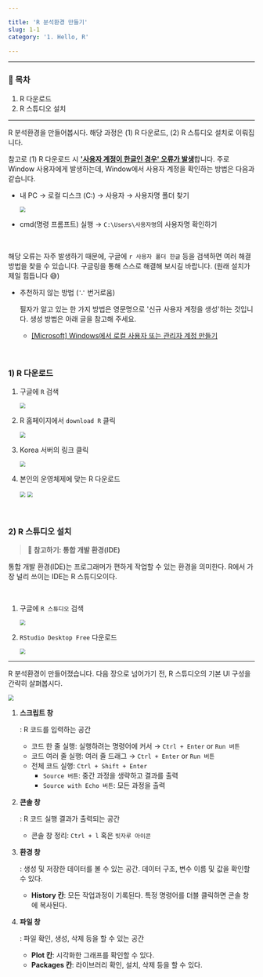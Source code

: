 ```yaml
---

title: 'R 분석환경 만들기'
slug: 1-1
category: '1. Hello, R'

---
```


---

### 🧭 목차

1. R 다운로드
2. R 스튜디오 설치

---

R 분석환경을 만들어봅시다. 해당 과정은 (1) R 다운로드, (2) R 스튜디오 설치로 이뤄집니다.

참고로 (1) R 다운로드 시 <u><strong>'사용자 계정이 한글인 경우' 오류가 발생</strong></u>합니다. 주로 Window 사용자에게 발생하는데, Window에서 사용자 계정을 확인하는 방법은 다음과 같습니다.

- 내 PC → 로컬 디스크 (C:) → 사용자 → 사용자명 폴더 찾기

  <img src="/basic-r/1-1/1.png" style="zoom:70%;">

- cmd(명령 프롬프트) 실행 → `C:\Users\사용자명`의 사용자명 확인하기

<br>

해당 오류는 자주 발생하기 때문에, 구글에  `r 사용자 폴더 한글` 등을 검색하면 여러 해결 방법을 찾을 수 있습니다. 구글링을 통해 스스로 해결해 보시길 바랍니다. (원래 설치가 제일 힘듭니다 😅)

- 추천하지 않는 방법 (∵ 번거로움)

  필자가 알고 있는 한 가지 방법은 영문명으로 '신규 사용자 계정을 생성'하는 것입니다. 생성 방법은 아래 글을 참고해 주세요.

  - [[Microsoft] Windows에서 로컬 사용자 또는 관리자 계정 만들기](https://support.microsoft.com/ko-kr/windows/windows%EC%97%90%EC%84%9C-%EB%A1%9C%EC%BB%AC-%EC%82%AC%EC%9A%A9%EC%9E%90-%EB%98%90%EB%8A%94-%EA%B4%80%EB%A6%AC%EC%9E%90-%EA%B3%84%EC%A0%95-%EB%A7%8C%EB%93%A4%EA%B8%B0-20de74e0-ac7f-3502-a866-32915af2a34d#WindowsVersion=Windows_10)


<br>

### 1) R 다운로드

1. 구글에 `R` 검색

   <img src="/basic-r/1-1/2-1.png" style="zoom:70%;">

2. R 홈페이지에서 `download R` 클릭

   <img src="/basic-r/1-1/2-2.png" style="zoom:70%;">

3. Korea 서버의 링크 클릭

   <img src="/basic-r/1-1/2-3.png" style="zoom:70%;">

4. 본인의 운영체제에 맞는 R 다운로드

   <img src="/basic-r/1-1/2-4.png" style="zoom:70%;">

   <img src="/basic-r/1-1/2-5.png" style="zoom:70%;">


<br>

### 2) R 스튜디오 설치

> **📖 참고하기: 통합 개발 환경(IDE)**

통합 개발 환경(IDE)는 프로그래머가 편하게 작업할 수 있는 환경을 의미한다. R에서 가장 널리 쓰이는 IDE는 R 스튜디오이다.

<br>

1. 구글에 `R 스튜디오` 검색

   <img src="/basic-r/1-1/3-1.png" style="zoom:70%;">

2. `RStudio Desktop Free` 다운로드

   <img src="/basic-r/1-1/3-2.png" style="zoom:70%;">
   
   

---

R 분석환경이 만들어졌습니다. 다음 장으로 넘어가기 전, R 스튜디오의 기본 UI 구성을 간략히 살펴봅시다.

<img src="/basic-r/1-1/4.png" style="zoom:70%;">

1. **스크립트 창**

   : R 코드를 입력하는 공간

   - 코드 한 줄 실행: 실행하려는 명령어에 커서 →  `Ctrl + Enter` or `Run 버튼`
   - 코드 여러 줄 실행: 여러 줄 드래그 →  `Ctrl + Enter` or `Run 버튼`
   - 전체 코드 실행: `Ctrl + Shift + Enter`
     - `Source 버튼`: 중간 과정을 생략하고 결과를 출력
     - `Source with Echo 버튼`: 모든 과정을 출력

2. **콘솔 창**

   : R 코드 실행 결과가 출력되는 공간

   - 콘솔 창 정리: `Ctrl + l` 혹은 `빗자루 아이콘`

3. **환경 창**

   : 생성 및 저장한 데이터를 볼 수 있는 공간. 데이터 구조, 변수 이름 및 값을 확인할 수 있다.

   - **History 칸**: 모든 작업과정이 기록된다. 특정 명령어를 더블 클릭하면 콘솔 창에 복사된다.

4. **파일 창**

   : 파일 확인, 생성, 삭제 등을 할 수 있는 공간

   - **Plot 칸**: 시각화한 그래프를 확인할 수 있다.
   - **Packages 칸**: 라이브러리 확인, 설치, 삭제 등을 할 수 있다.